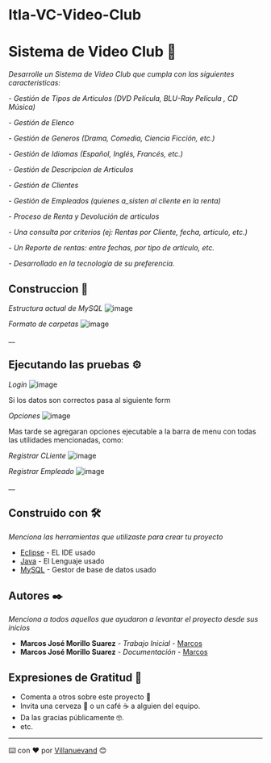 # Itla-VC-Video-Club

#  Sistema de Video Club 🎥

_Desarrolle un Sistema de Video Club que cumpla con las siguientes caracteristicas:_

_- Gestión de Tipos de Articulos (DVD Película, BLU-Ray Película , CD Música)_

_- Gestión de Elenco_

_- Gestión de Generos (Drama, Comedia, Ciencia Ficción, etc.)_

_- Gestión de Idiomas (Español, Inglés, Francés, etc.)_

_- Gestión de Descripcion de Articulos_

_- Gestión de Clientes_

_- Gestión de Empleados (quienes a_sisten al cliente en la renta)_

_- Proceso de Renta y Devolución de articulos_

_- Una consulta por criterios (ej: Rentas por Cliente, fecha, articulo, etc.)_

_- Un Reporte de rentas: entre fechas, por tipo de articulo, etc._

_- Desarrollado en la tecnología de su preferencia._

## Construccion 🚀
_Estructura actual de MySQL_
![image](https://user-images.githubusercontent.com/86896794/160165760-834c09b4-5ae5-4176-bb66-66b81b64f49f.png)

_Formato de carpetas_
![image](https://user-images.githubusercontent.com/86896794/160165855-72609f70-2945-45e9-a605-a734816eba86.png)

__


## Ejecutando las pruebas ⚙️
_Login_
![image](https://user-images.githubusercontent.com/86896794/160165979-19effc55-375e-440d-ae94-a30d25c7e9e2.png)

Si los datos son correctos pasa al siguiente form

_Opciones_
![image](https://user-images.githubusercontent.com/86896794/160166192-b1ba6cfd-4723-4534-8af6-97f77069ad9f.png)

Mas tarde se agregaran opciones ejecutable a la barra de menu con todas las utilidades mencionadas, como:

_Registrar CLiente_
![image](https://user-images.githubusercontent.com/86896794/160166468-7b06fbf9-1e4c-41bf-98ac-4093f761eac6.png)

_Registrar Empleado_
![image](https://user-images.githubusercontent.com/86896794/160166403-fe6ed556-a81a-49ab-a91d-ff703f7b96df.png)

__

## Construido con 🛠️

_Menciona las herramientas que utilizaste para crear tu proyecto_

* [Eclipse](https://es.wikipedia.org/wiki/Eclipse_(software)) - EL IDE usado
* [Java](https://www.java.com/es/download/ie_manual.jsp) - El Lenguaje usado
* [MySQL](https://www.mysql.com/) - Gestor de base de datos usado

## Autores ✒️

_Menciona a todos aquellos que ayudaron a levantar el proyecto desde sus inicios_

* **Marcos José Morillo Suarez** - *Trabajo Inicial* - [Marcos](https://github.com/Marc-Morillo)
* **Marcos José Morillo Suarez** - *Documentación* - [Marcos](https://github.com/Marc-Morillo)

## Expresiones de Gratitud 🎁

* Comenta a otros sobre este proyecto 📢
* Invita una cerveza 🍺 o un café ☕ a alguien del equipo. 
* Da las gracias públicamente 🤓.
* etc.



---
⌨️ con ❤️ por [Villanuevand](https://github.com/Villanuevand) 😊
